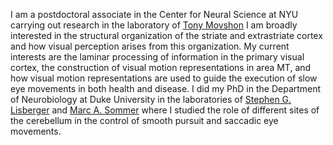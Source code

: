 <p>I am a postdoctoral associate in the Center for Neural Science at NYU carrying out research in the laboratory of <a href="//www.cns.nyu.edu/corefaculty/Movshon.php"> Tony Movshon</a>
I am broadly interested in the structural organization of the striate and extrastriate cortex and how visual perception arises from this organization. My current interests are the laminar processing of information in the primary visual cortex, the construction of visual motion representations in area MT, and how visual motion representations are used to guide the execution of slow eye movements in both health and disease.
I did my PhD in the Department of Neurobiology at Duke University in the laboratories of <a href="//www.neuro.duke.edu/research/faculty-labs/lisberger-lab"> Stephen G. Lisberger</a> and
<a href="//sommerlab.pratt.duke.edu"> Marc A. Sommer</a> where I studied the role of different sites of the cerebellum in the control of smooth pursuit and saccadic eye movements. 
